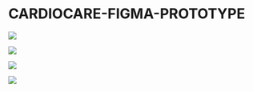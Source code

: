 # CARDIOCARE-FIGMA-PROTOTYPE

![](https://i.imgur.com/OgbNKRt.png)

![](https://i.imgur.com/9fw5x4F.png)

![](https://i.imgur.com/9woVTtO.png)

![](https://i.imgur.com/LRYfkQF.png)

